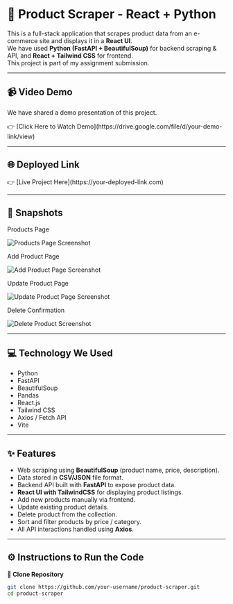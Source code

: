 # 🛒 Product Scraper - React + Python

This is a full-stack application that scrapes product data from an e-commerce site and displays it in a **React UI**.  
We have used **Python (FastAPI + BeautifulSoup)** for backend scraping & API, and **React + Tailwind CSS** for frontend.  
This project is part of my assignment submission.  

---

<h2>📹 Video Demo</h2>
<p>We have shared a demo presentation of this project.</p>  
👉 [Click Here to Watch Demo](https://drive.google.com/file/d/your-demo-link/view)  

---

<h2>🌐 Deployed Link</h2>  
👉 [Live Project Here](https://your-deployed-link.com)  

---

<h2>📸 Snapshots</h2>  

<p>Products Page</p>  
<img src="https://via.placeholder.com/900x500.png?text=Products+Page+Screenshot" alt="Products Page Screenshot">  

<p>Add Product Page</p>  
<img src="https://via.placeholder.com/900x500.png?text=Add+Product+Page+Screenshot" alt="Add Product Page Screenshot">  

<p>Update Product Page</p>  
<img src="https://via.placeholder.com/900x500.png?text=Update+Product+Page+Screenshot" alt="Update Product Page Screenshot">  

<p>Delete Confirmation</p>  
<img src="C:\Users\Shivam Raj\Desktop\assignment\frontend\public\images\table" alt="Delete Product Screenshot">  

---

<h2>💻 Technology We Used</h2>  

- Python  
- FastAPI  
- BeautifulSoup  
- Pandas  
- React.js  
- Tailwind CSS  
- Axios / Fetch API  
- Vite  

---

<h2>✨ Features</h2>  

- Web scraping using **BeautifulSoup** (product name, price, description).  
- Data stored in **CSV/JSON** file format.  
- Backend API built with **FastAPI** to expose product data.  
- **React UI with TailwindCSS** for displaying product listings.  
- Add new products manually via frontend.  
- Update existing product details.  
- Delete product from the collection.  
- Sort and filter products by price / category.  
- All API interactions handled using **Axios**.  

---

<h2>⚙️ Instructions to Run the Code</h2>  

**🔹 Clone Repository**  
```bash
git clone https://github.com/your-username/product-scraper.git
cd product-scraper
